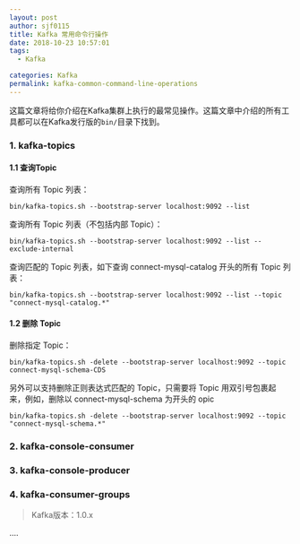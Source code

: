 ```yaml
---
layout: post
author: sjf0115
title: Kafka 常用命令行操作
date: 2018-10-23 10:57:01
tags:
  - Kafka

categories: Kafka
permalink: kafka-common-command-line-operations
---
```


这篇文章将给你介绍在Kafka集群上执行的最常见操作。这篇文章中介绍的所有工具都可以在Kafka发行版的`bin/`目录下找到。


### 1. kafka-topics

#### 1.1 查询Topic

查询所有 Topic 列表：
```
bin/kafka-topics.sh --bootstrap-server localhost:9092 --list
```
查询所有 Topic 列表（不包括内部 Topic）：
```
bin/kafka-topics.sh --bootstrap-server localhost:9092 --list --exclude-internal
```

查询匹配的 Topic 列表，如下查询 connect-mysql-catalog 开头的所有 Topic 列表：
```
bin/kafka-topics.sh --bootstrap-server localhost:9092 --list --topic "connect-mysql-catalog.*"
```

#### 1.2 删除 Topic

删除指定 Topic：
```
bin/kafka-topics.sh -delete --bootstrap-server localhost:9092 --topic connect-mysql-schema-CDS
```
另外可以支持删除正则表达式匹配的 Topic，只需要将 Topic 用双引号包裹起来，例如，删除以 connect-mysql-schema 为开头的 opic
```
bin/kafka-topics.sh -delete --bootstrap-server localhost:9092 --topic "connect-mysql-schema.*"
```

### 2. kafka-console-consumer

### 3. kafka-console-producer

### 4. kafka-consumer-groups












> Kafka版本：1.0.x

....
